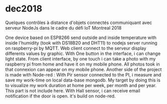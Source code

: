 # dec2018
Quelques contrôles à distance d'objets connectés communiquant avec serveur NodeJs dans le cadre du défi IoT Montreal 2018 


One device based on ESP8266 send outside and inside temperature with inside l'humidity  (took with DS18B20 and DHT11) 
to nodejs server running on raspberry-pi by MQTT. Web client connect to the serveur display differents values by graphic.
With One button in the interface, i can change light state. 
From client interface, by one touch i can take a photo with my raspberry pi  from home and have it on my mobile phone. 
All photos took in that connexion can appear on my mobile phone.
Another side of the project is made with Node-red :
With Pir sensor connected to the PI, i measure and save my work-time on local data-base mongodb.
My target by doing this is to visualize my work duration at home per week, per month and per year. This part is not include here.
With Hall sensor, i can receive email notification if the door is open. it's build on node-red.
